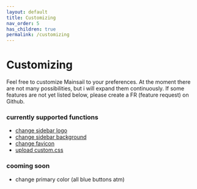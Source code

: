 ```yaml
---
layout: default
title: Customizing
nav_order: 5
has_children: true
permalink: /customizing
---
```


# Customizing

Feel free to customize Mainsail to your preferences. At the moment there
are not many possibilities, but i will expand them continuously. If some features
are not yet listed below, please create a FR (feature request) on Github.

### currently supported functions
- [change sidebar logo](sidebar.md)
- [change sidebar background](sidebar.md)
- [change favicon](favicon.md)
- [upload custom.css](custom-css.md)

### cooming soon
- change primary color (all blue buttons atm)